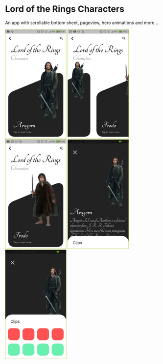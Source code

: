 # Lord of the Rings Characters
An app with scrollable bottom sheet, pageview, hero animations and more...

<img src="static/1.jpg" width="200"> <img src="static/2.jpg" width="200"> <img src="static/3.jpg" width="200"> <img src="static/4.jpg" width="200"> <img src="static/5.jpg" width="200">
